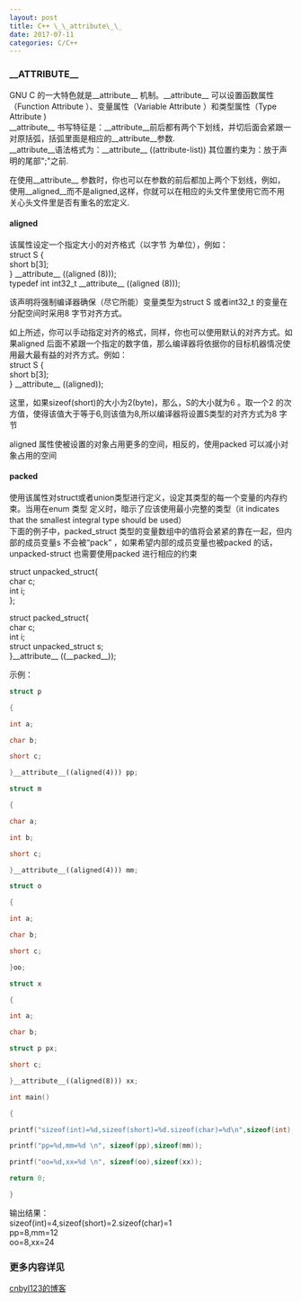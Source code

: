 ```yaml
---
layout: post
title: C++ \_\_attribute\_\_
date: 2017-07-11
categories: C/C++
---  
```


### \_\_ATTRIBUTE\_\_ ###
GNU C 的一大特色就是\_\_attribute\_\_ 机制。\_\_attribute\_\_ 可以设置函数属性（Function Attribute ）、变量属性（Variable Attribute ）和类型属性（Type Attribute )  
\_\_attribute\_\_ 书写特征是：\_\_attribute\_\_前后都有两个下划线，并切后面会紧跟一对原括弧，括弧里面是相应的\_\_attribute\_\_参数.  
\_\_attribute\_\_语法格式为：\_\_attribute\_\_ ((attribute-list))
其位置约束为：放于声明的尾部";"之前.  

在使用\_\_attribute\_\_ 参数时，你也可以在参数的前后都加上两个下划线，例如，使用\_\_aligned\_\_而不是aligned,这样，你就可以在相应的头文件里使用它而不用关心头文件里是否有重名的宏定义.  

#### aligned ####
该属性设定一个指定大小的对齐格式（以字节 为单位），例如：  
struct S {  
short b[3];  
} \_\_attribute\_\_ ((aligned (8)));  
typedef int int32_t \_\_attribute\_\_ ((aligned (8)));  

该声明将强制编译器确保（尽它所能）变量类型为struct S 或者int32_t 的变量在分配空间时采用8 字节对齐方式。  

如上所述，你可以手动指定对齐的格式，同样，你也可以使用默认的对齐方式。如果aligned 后面不紧跟一个指定的数字值，那么编译器将依据你的目标机器情况使用最大最有益的对齐方式。例如：  
struct S {  
short b[3];  
} \_\_attribute\_\_ ((aligned));  

这里，如果sizeof(short)的大小为2(byte)，那么，S的大小就为6 。取一个2 的次方值，使得该值大于等于6,则该值为8,所以编译器将设置S类型的对齐方式为8 字节  

aligned 属性使被设置的对象占用更多的空间，相反的，使用packed 可以减小对象占用的空间  

#### packed ####
使用该属性对struct或者union类型进行定义，设定其类型的每一个变量的内存约束。当用在enum 类型 定义时，暗示了应该使用最小完整的类型（it indicates that the smallest integral type should be used）  
下面的例子中，packed_struct 类型的变量数组中的值将会紧紧的靠在一起，但内部的成员变量s 不会被“pack” ，如果希望内部的成员变量也被packed 的话，unpacked-struct 也需要使用packed 进行相应的约束  

struct unpacked_struct{  
char c;  
int i;  
};  

struct packed_struct{  
char c;  
int  i;  
struct unpacked_struct s;  
}\_\_attribute\_\_ ((\_\_packed\_\_));  

示例：  
```C++
struct p

{

int a;

char b;

short c;

}__attribute__((aligned(4))) pp;

struct m

{

char a;

int b;

short c;

}__attribute__((aligned(4))) mm;

struct o

{

int a;

char b;

short c;

}oo;

struct x

{

int a;

char b;

struct p px;

short c;

}__attribute__((aligned(8))) xx;

int main()

{

printf("sizeof(int)=%d,sizeof(short)=%d.sizeof(char)=%d\n",sizeof(int),sizeof(short),sizeof(char));

printf("pp=%d,mm=%d \n", sizeof(pp),sizeof(mm));

printf("oo=%d,xx=%d \n", sizeof(oo),sizeof(xx));

return 0;

}
```
输出结果：  
sizeof(int)=4,sizeof(short)=2.sizeof(char)=1  
pp=8,mm=12  
oo=8,xx=24  

### 更多内容详见 ###
[cnbyl123的博客](http://www.cnblogs.com/astwish/p/3460618.html)
